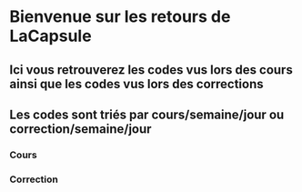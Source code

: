# Bienvenue sur les retours de LaCapsule

## Ici vous retrouverez les codes vus lors des cours ainsi que les codes vus lors des corrections
## Les codes sont triés par cours/semaine/jour ou correction/semaine/jour

### Cours

### Correction


